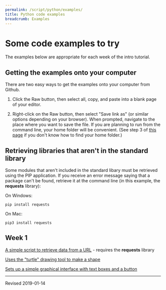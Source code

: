 ```yaml
---
permalink: /script/python/examples/
title: Python code examples
breadcrumb: Examples
---
```


# Some code examples to try

The examples below are appropriate for each week of the intro tutorial.

## Getting the examples onto your computer

There are two easy ways to get the examples onto your computer from Github.

1. Click the Raw button, then select all, copy, and paste into a blank page of your editor.

2. Right-click on the Raw button, then select "Save link as" (or similar options depending on your browser).  When prompted, navigate to the place where you want to save the file.  If you are planning to run from the command line, your home folder will be convenient.  (See step 3 of [this page](../editor/#workflow-for-editing-and-testing-python-code) if you don't know how to find your home folder.)

## Retrieving libraries that aren't in the standard library

Some modules that aren't included in the standard libary must be retrieved using the PIP application.  If you receive an error message saying that a package can't be found, retrieve it at the command line (in this example, the **requests** library):

On Windows:

```
pip install requests
```

On Mac:

```
pip3 install requests
```

## Week 1

[A simple script to retrieve data from a URL](https://github.com/HeardLibrary/digital-scholarship/blob/master/code/api/python/http_request.py) - requires the **requests** library

[Uses the "turtle" drawing tool to make a shape](https://github.com/baskaufs/msc/blob/master/python/turn_right.py)

[Sets up a simple graphical interface with text boxes and a button](https://github.com/HeardLibrary/digital-scholarship/blob/master/code/gui/python/simple_form.py)

----
Revised 2019-01-14
